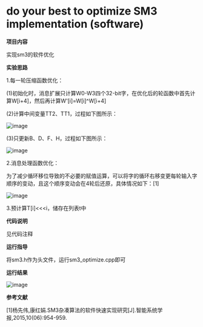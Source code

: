 # do your best to optimize SM3 implementation (software)

**项目内容**

实现sm3的软件优化

**实验思路**

1.每一轮压缩函数优化：

  (1)初始化时，消息扩展只计算W0-W3四个32-bit字，在优化后的轮函数中首先计算W[i+4]，然后再计算W'[i]=W[i]^W[i+4]
  
  (2)计算中间变量TT2、TT1，过程如下图所示：
  
  ![image](https://user-images.githubusercontent.com/105548921/180443352-1e20cf24-8740-45a7-94fa-4eded0b1d448.png)
  
  (3)只更新B、D、F、H，过程如下图所示：
  
  ![image](https://user-images.githubusercontent.com/105548921/180443460-f5c81804-7436-48b0-bfaf-4cc79ec20ae6.png)

2.消息处理函数优化：

为了减少循环移位导致的不必要的赋值运算，可以将字的循环右移变更每轮输入字顺序的变动，且这个顺序变动会在4轮后还原，具体情况如下：[1]

![image](https://user-images.githubusercontent.com/105548921/180443726-ed1f9586-7a95-493d-acf3-e989a1335e8b.png)

3.预计算T[i]<<<i，储存在列表t中

**代码说明**

见代码注释

**运行指导**

将sm3.h作为头文件，运行sm3_optimize.cpp即可

**运行结果**

![image](https://user-images.githubusercontent.com/105548921/180443892-1c7397f5-d06f-4b79-a968-091867c75479.png)

**参考文献**

[1]杨先伟,康红娟.SM3杂凑算法的软件快速实现研究[J].智能系统学报,2015,10(06):954-959.
